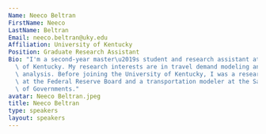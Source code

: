 ```yaml
---
Name: Neeco Beltran
FirstName: Neeco
LastName: Beltran
Email: neeco.beltran@uky.edu
Affiliation: University of Kentucky
Position: Graduate Research Assistant
Bio: "I'm a second-year master\u2019s student and research assistant at the University\
  \ of Kentucky. My research interests are in travel demand modeling and travel behavior\
  \ analysis. Before joining the University of Kentucky, I was a research assistant\
  \ at the Federal Reserve Board and a transportation modeler at the San Diego Association\
  \ of Governments."
avatar: Neeco Beltran.jpeg
title: Neeco Beltran
type: speakers
layout: speakers
---
```

